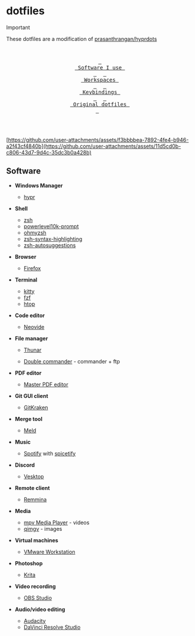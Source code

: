 # dotfiles

> [!IMPORTANT]
> These dotfiles are a modification of [prasanthrangan/hyprdots](https://github.com/prasanthrangan/hyprdots)

<div align="center">

<br>

<a href="#software"><kbd> <br> Software I use <br> </kbd></a>&ensp;&ensp;
<a href="#workspaces"><kbd> <br> Workspaces <br> </kbd></a>&ensp;&ensp;
<a href="#keybindings"><kbd> <br> Keybindings <br> </kbd></a>&ensp;&ensp;
<a href="[https://www.youtube.com/watch?v=2rWqdKU1vu8&list=PLt8rU_ebLsc5yEHUVsAQTqokIBMtx3RFY&index=1](https://github.com/prasanthrangan/hyprdots)"><kbd> <br> Original dotfiles <br> </kbd></a>&ensp;&ensp;

</div><br><br>

[https://github.com/user-attachments/assets/f3bbbbea-7892-4fe4-b946-a2f43cf4840b](https://github.com/user-attachments/assets/11d5cd0b-c806-43d7-9d4c-35dc3b0a428b)

## Software

- **Windows Manager**

  - [hypr](https://github.com/hyprwm/Hypr)

- **Shell**

  - [zsh](https://github.com/zsh-users/zsh)
  - [powerlevel10k-prompt](https://github.com/romkatv/powerlevel10k)
  - [ohmyzsh](https://github.com/ohmyzsh/ohmyzsh)
  - [zsh-syntax-highlighting](https://github.com/zsh-users/zsh-syntax-highlighting)
  - [zsh-autosuggestions](https://github.com/zsh-users/zsh-autosuggestions)

- **Browser**

  - [Firefox](https://archlinux.org/packages/extra/x86_64/firefox/)

- **Terminal**

  - [kitty](https://github.com/kovidgoyal/kitty)
  - [fzf](https://github.com/junegunn/fzf)
  - [htop](https://github.com/htop-dev/htop/)

- **Code editor**

  - [Neovide](https://github.com/neovide/neovide)

- **File manager**

  - [Thunar](https://github.com/xfce-mirror/thunar)

  - [Double commander](https://github.com/doublecmd/doublecmd) - commander + ftp

- **PDF editor**

  - [Master PDF editor](https://aur.archlinux.org/packages/masterpdfeditor)

- **Git GUI client**

  - [GitKraken](https://aur.archlinux.org/packages/gitkraken)

- **Merge tool**

  - [Meld](https://github.com/GNOME/meld)

- **Music**

  - [Spotify](https://aur.archlinux.org/packages/spotify) with [spicetify](https://github.com/spicetify/cli)

- **Discord**

  - [Vesktop](https://github.com/Vencord/Vesktop)

- **Remote client**

  - [Remmina](https://github.com/FreeRDP/Remmina)

- **Media**

  - [mpv Media Player](https://archlinux.org/packages/extra/x86_64/mpv/) - videos
  - [qimgv](https://github.com/easymodo/qimgv) - images

- **Virtual machines**

  - [VMware Workstation](https://aur.archlinux.org/packages/vmware-workstation)

- **Photoshop**

  - [Krita](https://github.com/KDE/krita)

- **Video recording**

  - [OBS Studio](https://github.com/obsproject/obs-studio)

- **Audio/video editing**

  - [Audacity](https://github.com/audacity/audacity)
  - [DaVinci Resolve Studio](https://aur.archlinux.org/packages/davinci-resolve-studio)
